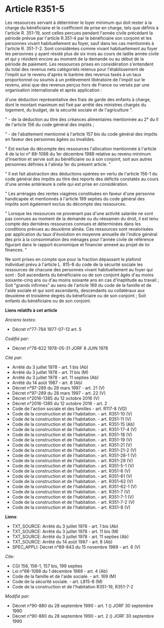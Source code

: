 # Article R351-5

Les ressources servant à déterminer le loyer minimum qui doit rester à la charge du bénéficiaire et le coéfficient de prise
en charge, tels que définis à l'article R. 351-19, sont celles percues pendant l'année civile précédant la période prévue par
l'article R.351-4 par le bénéficiaire son conjoint et les personnes vivant habituellement au foyer, sauf dans les cas
mentionnés à l'article R. 351-7-2. Sont considérées comme vivant habituellement au foyer les personnes y ayant résidé plus de
six mois au cours de ladite année civile et qui y résident encore au moment de la demande ou au début de la période de
paiement. Les ressources prises en considération s'entendent du total des revenus nets catégoriels retenus pour
l'établissement de l'impôt sur le revenu d'après le barème des revenus taxés à un taux proportionnel ou soumis à un
prélèvement libératoire de l'impôt sur le revenu, ainsi que des revenus perçus hors de France ou versés par une organisation
internationale et après application :

d'une déduction représentative des frais de garde des enfants à charge, dont le montant maximum est fixé par arrêté des
ministres chargés du logement, du budget, de la sécurité sociale et de l'agriculture ".

" - de la déduction au titre des créances alimentaires mentionnée au 2° du II de l'article 156 du code général des impôts ;

" - de l'abattement mentionné à l'article 157 bis du code général des impôts en faveur des personnes âgées ou invalides.

" Est exclue du décompte des ressources l'allocation mentionnée à l'article 4 de la loi n° 88-1088 du 1er décembre 1988
relative au revenu minimum d'insertion et servie soit au bénéficiaire ou à son conjoint, soit aux autres personnes définies à
l'alinéa 1er du présent article. "

" Il est fait abstraction des déductions opérées en vertu de l'article 156-1 du code général des impôts au titre des reports
des déficits constatés au cours d'une année antérieure à celle qui est prise en considération.

" Les arrérages des rentes viagères constituées en faveur d'une personne handicapée et mentionnés à l'article 199 septies du
code général des impôts sont également exclus du décompte des ressources.

" Lorsque les ressources ne provenant pas d'une activité salariée ne sont pas connues au moment de la demande ou du réexamen
du droit, il est tenu compte des dernières ressources connues et déterminées dans les conditions prévues au deuxième alinéa.
Ces ressources sont revalorisées par application du taux d'évolution en moyenne annuelle de l'indice général des prix à la
consommation des ménages pour l'année civile de référence figurant dans le rapport économique et financier annexé au projet
de loi finances. "

Ne sont prises en compte que pour la fraction dépassant le plafond individuel prévu à l'article L. 815-8 du code de la
sécurité sociale les ressources de chacune des personnes vivant habituellement au foyer qui sont : Soit ascendants du
bénéficiaire ou de son conjoint âgés d'au moins soixante-cinq ans ou d'au moins soixante ans en cas d'inaptitude au travail ;
Soit "grands infirmes" au sens de l'article 169 du code de la famille et de l'aide sociale et qui sont ascendants,
descendants ou collatéraux aux deuxième et troisième degrés du bénéficiaire ou de son conjoint ; Soit enfants du bénéficiaire
ou de son conjoint.

**Liens relatifs à cet article**

_Anciens textes_:

  - Décret n°77-784 1977-07-13 art. 5

_Codifié par_:

  - Décret n°78-622 1978-05-31 JORF 8 JUIN 1978

_Cité par_:

  - Arrêté du 3 juillet 1978 - art. 1 bis (Ab)
  - Arrêté du 3 juillet 1978 - art. 11 bis (M)
  - Arrêté du 3 juillet 1978 - art. 11 septies (Ab)
  - Arrêté du 14 août 1987 - art. 8 (Ab)
  - Décret n°97-289 du 28 mars 1997 - art. 21 (V)
  - Décret n°97-289 du 28 mars 1997 - art. 22 (V)
  - Décret n°2016-1385 du 12 octobre 2016 (V)
  - Décret n°2016-1385 du 12 octobre 2016 - art. 2
  - Code de l'action sociale et des familles - art. R117-8 (VD)
  - Code de la construction et de l'habitation. - art. R351-10 (V)
  - Code de la construction et de l'habitation. - art. R351-11 (V)
  - Code de la construction et de l'habitation. - art. R351-15 (Ab)
  - Code de la construction et de l'habitation. - art. R351-17-4 (V)
  - Code de la construction et de l'habitation. - art. R351-18 (V)
  - Code de la construction et de l'habitation. - art. R351-19 (V)
  - Code de la construction et de l'habitation. - art. R351-21 (V)
  - Code de la construction et de l'habitation. - art. R351-21-2 (V)
  - Code de la construction et de l'habitation. - art. R351-28-1 (V)
  - Code de la construction et de l'habitation. - art. R351-29 (V)
  - Code de la construction et de l'habitation. - art. R351-5-1 (V)
  - Code de la construction et de l'habitation. - art. R351-6 (V)
  - Code de la construction et de l'habitation. - art. R351-61 (V)
  - Code de la construction et de l'habitation. - art. R351-62 (V)
  - Code de la construction et de l'habitation. - art. R351-62-1 (V)
  - Code de la construction et de l'habitation. - art. R351-7 (V)
  - Code de la construction et de l'habitation. - art. R351-7-1 (V)
  - Code de la construction et de l'habitation. - art. R351-7-2 (V)
  - Code de la construction et de l'habitation. - art. R351-8 (V)

**Liens**:

  - TXT_SOURCE: Arrêté du 3 juillet 1978 - art. 1 bis (Ab)
  - TXT_SOURCE: Arrêté du 3 juillet 1978 - art. 11 bis (M)
  - TXT_SOURCE: Arrêté du 3 juillet 1978 - art. 11 septies (Ab)
  - TXT_SOURCE: Arrêté du 14 août 1987 - art. 8 (Ab)
  - SPEC_APPLI: Décret n°89-843 du 15 novembre 1989 - art. 6 (V)

_Cite_:

  - CGI 156, 156-1, 157 bis, 199 septies
  - Loi n°88-1088 du 1 décembre 1988 - art. 4 (Ab)
  - Code de la famille et de l'aide sociale. - art. 169 (M)
  - Code de la sécurité sociale. - art. L815-8 (M)
  - Code de la construction et de l'habitation R351-19, R351-7-2

_Modifié par_:

  - Décret n°90-880 du 28 septembre 1990 - art. 1 () JORF 30 septembre 1990
  - Décret n°90-880 du 28 septembre 1990 - art. 2 () JORF 30 septembre 1990
